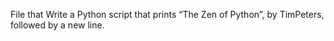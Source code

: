 File that Write a Python script that prints “The Zen of Python”, by TimPeters, followed by a new line.

